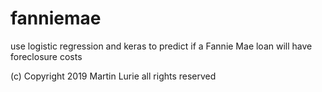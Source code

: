 # fanniemae
use logistic regression and keras to predict if a Fannie Mae loan will have foreclosure costs

(c) Copyright 2019 Martin Lurie all rights reserved
